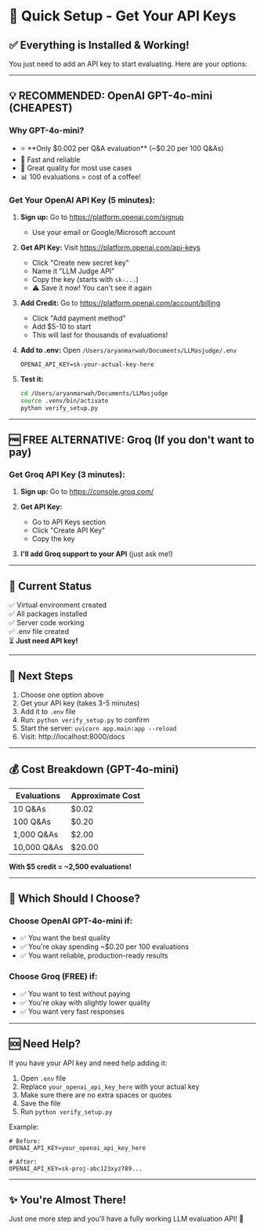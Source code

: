 # 🚀 Quick Setup - Get Your API Keys

## ✅ Everything is Installed & Working!

You just need to add an API key to start evaluating. Here are your options:

---

## 💡 RECOMMENDED: OpenAI GPT-4o-mini (CHEAPEST)

### Why GPT-4o-mini?
- ⭐ **Only $0.002 per Q&A evaluation** (~$0.20 per 100 Q&As)
- 🚀 Fast and reliable
- 🎯 Great quality for most use cases
- 📊 100 evaluations = cost of a coffee!

### Get Your OpenAI API Key (5 minutes):

1. **Sign up:** Go to https://platform.openai.com/signup
   - Use your email or Google/Microsoft account
   
2. **Get API Key:** Visit https://platform.openai.com/api-keys
   - Click "Create new secret key"
   - Name it "LLM Judge API"
   - Copy the key (starts with `sk-...`)
   - ⚠️ Save it now! You can't see it again
   
3. **Add Credit:** Go to https://platform.openai.com/account/billing
   - Click "Add payment method"
   - Add $5-10 to start
   - This will last for thousands of evaluations!

4. **Add to .env:** Open `/Users/aryanmarwah/Documents/LLMasjudge/.env`
   ```env
   OPENAI_API_KEY=sk-your-actual-key-here
   ```

5. **Test it:**
   ```bash
   cd /Users/aryanmarwah/Documents/LLMasjudge
   source .venv/bin/activate
   python verify_setup.py
   ```

---

## 🆓 FREE ALTERNATIVE: Groq (If you don't want to pay)

### Get Groq API Key (3 minutes):

1. **Sign up:** Go to https://console.groq.com/
   
2. **Get API Key:** 
   - Go to API Keys section
   - Click "Create API Key"
   - Copy the key
   
3. **I'll add Groq support to your API** (just ask me!)

---

## 📝 Current Status

✅ Virtual environment created  
✅ All packages installed  
✅ Server code working  
✅ .env file created  
⏳ **Just need API key!**

---

## 🎯 Next Steps

1. Choose one option above
2. Get your API key (takes 3-5 minutes)
3. Add it to `.env` file
4. Run: `python verify_setup.py` to confirm
5. Start the server: `uvicorn app.main:app --reload`
6. Visit: http://localhost:8000/docs

---

## 💰 Cost Breakdown (GPT-4o-mini)

| Evaluations | Approximate Cost |
|-------------|------------------|
| 10 Q&As     | $0.02           |
| 100 Q&As    | $0.20           |
| 1,000 Q&As  | $2.00           |
| 10,000 Q&As | $20.00          |

**With $5 credit = ~2,500 evaluations!**

---

## 🤔 Which Should I Choose?

### Choose OpenAI GPT-4o-mini if:
- ✅ You want the best quality
- ✅ You're okay spending ~$0.20 per 100 evaluations
- ✅ You want reliable, production-ready results

### Choose Groq (FREE) if:
- ✅ You want to test without paying
- ✅ You're okay with slightly lower quality
- ✅ You want very fast responses

---

## 🆘 Need Help?

If you have your API key and need help adding it:
1. Open `.env` file
2. Replace `your_openai_api_key_here` with your actual key
3. Make sure there are no extra spaces or quotes
4. Save the file
5. Run `python verify_setup.py`

Example:
```env
# Before:
OPENAI_API_KEY=your_openai_api_key_here

# After:
OPENAI_API_KEY=sk-proj-abc123xyz789...
```

---

## ✨ You're Almost There!

Just one more step and you'll have a fully working LLM evaluation API! 🎉
